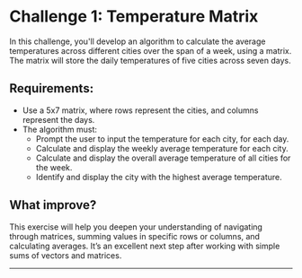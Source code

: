 
# Challenge 1: Temperature Matrix

In this challenge, you'll develop an algorithm to calculate the average temperatures across different cities over the span of a week, using a matrix. The matrix will store the daily temperatures of five cities across seven days.

## Requirements:

- Use a 5x7 matrix, where rows represent the cities, and columns represent the days.
- The algorithm must:
  - Prompt the user to input the temperature for each city, for each day.
  - Calculate and display the weekly average temperature for each city.
  - Calculate and display the overall average temperature of all cities for the week.
  - Identify and display the city with the highest average temperature.

## What improve?

This exercise will help you deepen your understanding of navigating through matrices, summing values in specific rows or columns, and calculating averages. It’s an excellent next step after working with simple sums of vectors and matrices.

---
